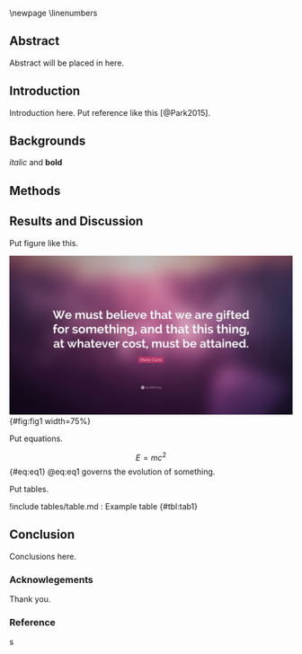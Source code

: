 \newpage
\linenumbers

## Abstract

Abstract will be placed in here.

## Introduction

Introduction here. Put reference like this [@Park2015].


## Backgrounds

*italic* and **bold**


## Methods




## Results and Discussion

Put figure like this.

![Example image](figures/mariecurie.jpg){#fig:fig1 width=75%}

Put equations.

$$ E = mc^2 $$ {#eq:eq1}
@eq:eq1 governs the evolution of something.

Put tables.

!include tables/table.md
: Example table {#tbl:tab1}

## Conclusion

Conclusions here.

### Acknowlegements
Thank you.

### Reference

s
